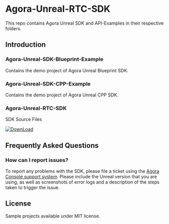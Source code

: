 
# Agora-Unreal-RTC-SDK

This repo contains Agora Unreal SDK and API-Examples in their respective folders.

## Introduction

### Agora-Unreal-SDK-Blueprint-Example

Contains the demo project of Agora Unreal Blueprint SDK.

### Agora-Unreal-SDK-CPP-Example

Contains the demo project of Agora Unreal CPP SDK.

### Agora-Unreal-RTC-SDK

SDK Source Files

[![DownLoad](https://img.shields.io/badge/Download-4.2.1-000?style=for-the-badge&logoColor=white)](https://github.com/AgoraIO-Extensions/Agora-Unreal-RTC-SDK-NG/releases)

## Frequently Asked Questions

### How can I report issues?

To report any problems with the SDK, please file a ticket using the [Agora Console support system](https://agora-ticket.agora.io/). Please include the Unreal version that you are using, as well as screenshots of error logs and a description of the steps taken to trigger the issue.

## License

Sample projects available under MIT license.
